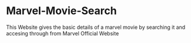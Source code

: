 # Marvel-Movie-Search
This Website gives the basic details of a marvel movie by searching it and accesing through from Marvel Official Website
